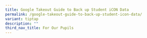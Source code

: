 ```yaml
---
title: Google Takeout Guide to Back up Student iCON Data
permalink: /google-takeout-guide-to-back-up-student-icon-data/
variant: tiptap
description: ""
third_nav_title: For Our Pupils
---
```


